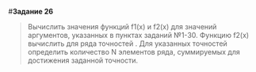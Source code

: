 #**Задание 26**

>Вычислить значения функций f1(x) и f2(x) для значений аргументов, указанных в пунктах заданий №1-30. Функцию f2(x) вычислить для ряда точностей  . Для указанных точностей определить количество N элементов ряда, суммируемых для достижения заданной точности.
